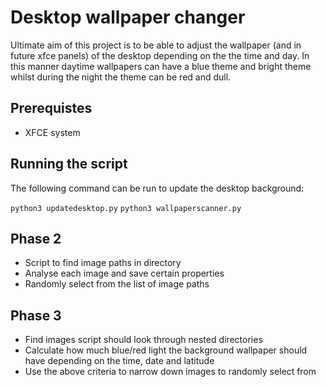 # Desktop wallpaper changer

Ultimate aim of this project is to be able to adjust the wallpaper (and in future xfce panels) of the desktop depending on the the time and day. In this manner daytime wallpapers can have a blue theme and bright theme whilst during the night the theme can be red and dull.

## Prerequistes

* XFCE system

## Running the script

The following command can be run to update the desktop background:

`python3 updatedesktop.py`
`python3 wallpaperscanner.py`

## Phase 2

* Script to find image paths in directory
* Analyse each image and save certain properties
* Randomly select from the list of image paths

## Phase 3

* Find images script should look through nested directories
* Calculate how much blue/red light the background wallpaper should have depending on the  time, date and latitude 
* Use the above criteria to narrow down images to randomly select from

